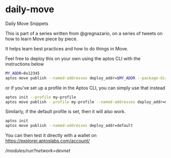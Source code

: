 # daily-move

Daily Move Snippets

This is part of a series written from @gregnazario, on a series of tweets on how to learn Move piece by piece.

It helps learn best practices and how to do things in Move.

Feel free to deploy this on your own using the aptos CLI with the instructions below

```bash
MY_ADDR=0x12345
aptos move publish --named-addresses deploy_addr=$MY_ADDR --package-dir snippets/19-01-2024
```

or if you've set up a profile in the Aptos CLI, you can simply use that instead

```bash
aptos init --profile my-profile
aptos move publish --profile my-profile --named-addresses deploy_addr=my-profile snippets/19-01-2024
```

Similarly, if the default profile is set, then it will also work.

```bash
aptos init
aptos move publish --named-addresses deploy_addr=default
```

You can then test it directly with a wallet on
https://explorer.aptoslabs.com/account/<ADDRESS>/modules/run?network=devnet